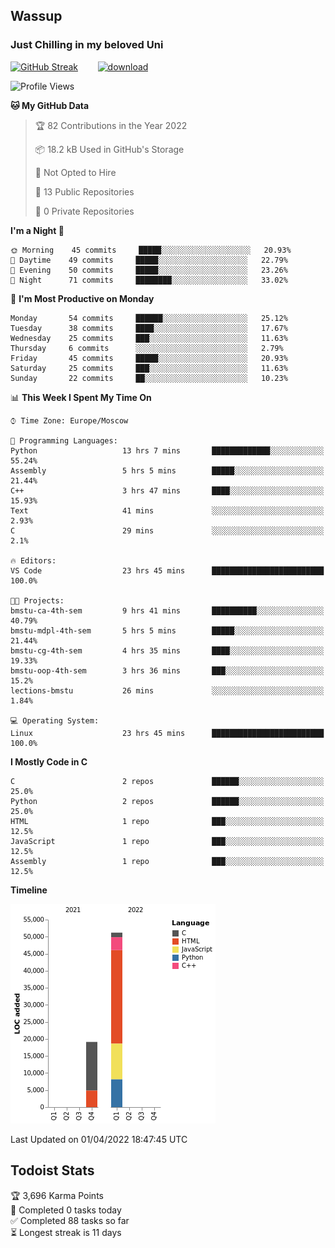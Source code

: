 ## Wassup 
### Just Chilling in my beloved Uni 

<!--
-->

[![GitHub Streak](http://github-readme-streak-stats.herokuapp.com?user=archeoss&theme=shades-of-purple&hide_border=true&date_format=j%20M%5B%20Y%5D)](https://git.io/streak-stats)&nbsp;&nbsp;&nbsp;&nbsp;&nbsp;&nbsp;&nbsp;&nbsp;[![download](https://user-images.githubusercontent.com/68448737/147796309-d8b65b1d-4dde-40d9-b03a-2b42aaa6cd43.jpeg)
](https://bmstu.ru/)

<!--START_SECTION:waka-->
![Profile Views](http://img.shields.io/badge/Profile%20Views-15-blue)

**🐱 My GitHub Data** 

> 🏆 82 Contributions in the Year 2022
 > 
> 📦 18.2 kB Used in GitHub's Storage 
 > 
> 🚫 Not Opted to Hire
 > 
> 📜 13 Public Repositories 
 > 
> 🔑 0 Private Repositories  
 > 
**I'm a Night 🦉** 

```text
🌞 Morning    45 commits     █████░░░░░░░░░░░░░░░░░░░░   20.93% 
🌆 Daytime    49 commits     █████░░░░░░░░░░░░░░░░░░░░   22.79% 
🌃 Evening    50 commits     █████░░░░░░░░░░░░░░░░░░░░   23.26% 
🌙 Night      71 commits     ████████░░░░░░░░░░░░░░░░░   33.02%

```
📅 **I'm Most Productive on Monday** 

```text
Monday       54 commits     ██████░░░░░░░░░░░░░░░░░░░   25.12% 
Tuesday      38 commits     ████░░░░░░░░░░░░░░░░░░░░░   17.67% 
Wednesday    25 commits     ███░░░░░░░░░░░░░░░░░░░░░░   11.63% 
Thursday     6 commits      ░░░░░░░░░░░░░░░░░░░░░░░░░   2.79% 
Friday       45 commits     █████░░░░░░░░░░░░░░░░░░░░   20.93% 
Saturday     25 commits     ███░░░░░░░░░░░░░░░░░░░░░░   11.63% 
Sunday       22 commits     ██░░░░░░░░░░░░░░░░░░░░░░░   10.23%

```


📊 **This Week I Spent My Time On** 

```text
⌚︎ Time Zone: Europe/Moscow

💬 Programming Languages: 
Python                   13 hrs 7 mins       █████████████░░░░░░░░░░░░   55.24% 
Assembly                 5 hrs 5 mins        █████░░░░░░░░░░░░░░░░░░░░   21.44% 
C++                      3 hrs 47 mins       ████░░░░░░░░░░░░░░░░░░░░░   15.93% 
Text                     41 mins             ░░░░░░░░░░░░░░░░░░░░░░░░░   2.93% 
C                        29 mins             ░░░░░░░░░░░░░░░░░░░░░░░░░   2.1%

🔥 Editors: 
VS Code                  23 hrs 45 mins      █████████████████████████   100.0%

🐱‍💻 Projects: 
bmstu-ca-4th-sem         9 hrs 41 mins       ██████████░░░░░░░░░░░░░░░   40.79% 
bmstu-mdpl-4th-sem       5 hrs 5 mins        █████░░░░░░░░░░░░░░░░░░░░   21.44% 
bmstu-cg-4th-sem         4 hrs 35 mins       ████░░░░░░░░░░░░░░░░░░░░░   19.33% 
bmstu-oop-4th-sem        3 hrs 36 mins       ███░░░░░░░░░░░░░░░░░░░░░░   15.2% 
lections-bmstu           26 mins             ░░░░░░░░░░░░░░░░░░░░░░░░░   1.84%

💻 Operating System: 
Linux                    23 hrs 45 mins      █████████████████████████   100.0%

```

**I Mostly Code in C** 

```text
C                        2 repos             ██████░░░░░░░░░░░░░░░░░░░   25.0% 
Python                   2 repos             ██████░░░░░░░░░░░░░░░░░░░   25.0% 
HTML                     1 repo              ███░░░░░░░░░░░░░░░░░░░░░░   12.5% 
JavaScript               1 repo              ███░░░░░░░░░░░░░░░░░░░░░░   12.5% 
Assembly                 1 repo              ███░░░░░░░░░░░░░░░░░░░░░░   12.5%

```


**Timeline**

![Chart not found](https://raw.githubusercontent.com/archeoss/archeoss/master/charts/bar_graph.png) 


 Last Updated on 01/04/2022 18:47:45 UTC
<!--END_SECTION:waka-->

## Todoist Stats

<!-- TODO-IST:START -->
🏆  3,696 Karma Points           
🌸  Completed 0 tasks today           
✅  Completed 88 tasks so far           
⏳  Longest streak is 11 days
<!-- TODO-IST:END -->
